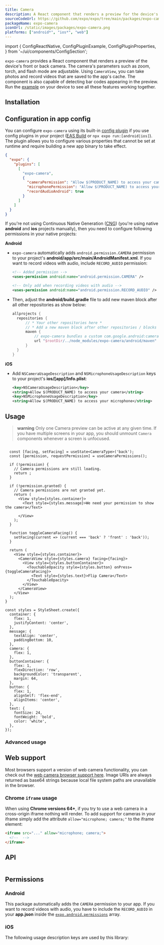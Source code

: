 ```yaml
---
title: Camera
description: A React component that renders a preview for the device's front or back camera.
sourceCodeUrl: https://github.com/expo/expo/tree/main/packages/expo-camera
packageName: expo-camera
iconUrl: /static/images/packages/expo-camera.png
platforms: ["android*", "ios*", "web"]
---
```


import {
  ConfigReactNative,
  ConfigPluginExample,
  ConfigPluginProperties,
} from '~/ui/components/ConfigSection';

`expo-camera` provides a React component that renders a preview of the device's front or back camera. The camera's parameters such as zoom, torch, and flash mode are adjustable. Using `CameraView`, you can take photos and record videos that are saved to the app's cache. The component is also capable of detecting bar codes appearing in the preview. Run the [example](#usage) on your device to see all these features working together.

## Installation

## Configuration in app config

You can configure `expo-camera` using its built-in [config plugin](/config-plugins/introduction/) if you use config plugins in your project ([EAS Build](/build/introduction) or `npx expo run:[android|ios]`). The plugin allows you to configure various properties that cannot be set at runtime and require building a new app binary to take effect.

```json app.json
{
  "expo": {
    "plugins": [
      [
        "expo-camera",
        {
          "cameraPermission": "Allow $(PRODUCT_NAME) to access your camera",
          "microphonePermission": "Allow $(PRODUCT_NAME) to access your microphone",
          "recordAudioAndroid": true
        }
      ]
    ]
  }
}
```

If you're not using Continuous Native Generation ([CNG](/workflow/continuous-native-generation/)) (you're using native **android** and **ios** projects manually), then you need to configure following permissions in your native projects:

**Android**

- `expo-camera` automatically adds `android.permission.CAMERA` permission to your project's **android/app/src/main/AndroidManifest.xml**. If you want to record videos with audio, include `RECORD_AUDIO` permission:

  ```xml
  <!-- Added permission -->
  <uses-permission android:name="android.permission.CAMERA" />

  <!-- Only add when recording videos with audio -->
  <uses-permission android:name="android.permission.RECORD_AUDIO" />
  ```

- Then, adjust the **android/build.gradle** file to add new maven block after all other repositories as show below:

  ```groovy
  allprojects {
    repositories {
        // * Your other repositories here *
        // * Add a new maven block after other repositories / blocks *
        maven {
            // expo-camera bundles a custom com.google.android:cameraview
            url "$rootDir/../node_modules/expo-camera/android/maven"
        }
    }
  }
  ```

**iOS**

- Add `NSCameraUsageDescription` and `NSMicrophoneUsageDescription` keys to your project's **ios/[app]/Info.plist**:

  ```xml
  <key>NSCameraUsageDescription</key>
  <string>Allow $(PRODUCT_NAME) to access your camera</string>
  <key>NSMicrophoneUsageDescription</key>
  <string>Allow $(PRODUCT_NAME) to access your microphone</string>
  ```

## Usage

> **warning** Only one Camera preview can be active at any given time. If you have multiple screens in your app, you should unmount `Camera` components whenever a screen is unfocused.

```tsx

  const [facing, setFacing] = useState<CameraType>('back');
  const [permission, requestPermission] = useCameraPermissions();

  if (!permission) {
    // Camera permissions are still loading.
    return ;
  }

  if (!permission.granted) {
    // Camera permissions are not granted yet.
    return (
      <View style={styles.container}>
        <Text style={styles.message}>We need your permission to show the camera</Text>
        
      </View>
    );
  }

  function toggleCameraFacing() {
    setFacing(current => (current === 'back' ? 'front' : 'back'));
  }

  return (
    <View style={styles.container}>
      <CameraView style={styles.camera} facing={facing}>
        <View style={styles.buttonContainer}>
          <TouchableOpacity style={styles.button} onPress={toggleCameraFacing}>
            <Text style={styles.text}>Flip Camera</Text>
          </TouchableOpacity>
        </View>
      </CameraView>
    </View>
  );
}

const styles = StyleSheet.create({
  container: {
    flex: 1,
    justifyContent: 'center',
  },
  message: {
    textAlign: 'center',
    paddingBottom: 10,
  },
  camera: {
    flex: 1,
  },
  buttonContainer: {
    flex: 1,
    flexDirection: 'row',
    backgroundColor: 'transparent',
    margin: 64,
  },
  button: {
    flex: 1,
    alignSelf: 'flex-end',
    alignItems: 'center',
  },
  text: {
    fontSize: 24,
    fontWeight: 'bold',
    color: 'white',
  },
});
```

### Advanced usage

## Web support

Most browsers support a version of web camera functionality, you can check out the [web camera browser support here](https://caniuse.com/#feat=stream). Image URIs are always returned as base64 strings because local file system paths are unavailable in the browser.

### Chrome `iframe` usage

When using **Chrome versions 64+**, if you try to use a web camera in a cross-origin iframe nothing will render. To add support for cameras in your iframe simply add the attribute `allow="microphone; camera;"` to the iframe element:

```html
<iframe src="..." allow="microphone; camera;">
  <!--  -->
</iframe>
```

## API

```js

```

## Permissions

### Android

This package automatically adds the `CAMERA` permission to your app. If you want to record videos with audio, you have to include the `RECORD_AUDIO` in your **app.json** inside the [`expo.android.permissions`](../config/app/#permissions) array.

### iOS

The following usage description keys are used by this library: